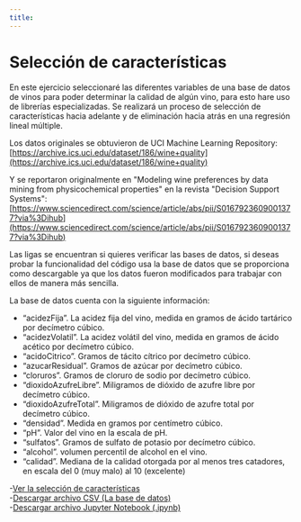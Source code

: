 ```yaml
---
title: 
---
```

# Selección de características 

En este ejercicio seleccionaré las diferentes variables de una base de datos de vinos para poder determinar la calidad de algún vino, para esto hare uso de librerías especializadas. Se realizará un proceso de selección de características hacia adelante y de eliminación hacia atrás en una regresión lineal múltiple.

Los datos originales se obtuvieron de UCI Machine Learning Repository:   
[https://archive.ics.uci.edu/dataset/186/wine+quality](https://archive.ics.uci.edu/dataset/186/wine+quality)

Y se reportaron originalmente en "Modeling wine preferences by data mining from physicochemical properties" en la revista "Decision Support Systems":  
[https://www.sciencedirect.com/science/article/abs/pii/S0167923609001377?via%3Dihub](https://www.sciencedirect.com/science/article/abs/pii/S0167923609001377?via%3Dihub)

Las ligas se encuentran si quieres verificar las bases de datos, si deseas probar la funcionalidad del código usa la base de datos que se proporciona como descargable ya que los datos fueron modificados para trabajar con ellos de manera más sencilla.

La base de datos cuenta con la siguiente información:  
  
* “acidezFija”. La acidez fija del vino, medida en gramos de ácido tartárico por decímetro
cúbico.  
* “acidezVolatil”. La acidez volátil del vino, medida en gramos de ácido acético por
decímetro cúbico.  
* “acidoCitrico”. Gramos de tácito cítrico por decímetro cúbico.  
* “azucarResidual”. Gramos de azúcar por decímetro cúbico.  
* “cloruros”. Gramos de cloruro de sodio por decímetro cúbico.  
* “dioxidoAzufreLibre”. Miligramos de dióxido de azufre libre por decímetro cúbico.  
* “dioxidoAzufreTotal”. Miligramos de dióxido de azufre total por decímetro cúbico.  
* “densidad”. Medida en gramos por centímetro cúbico.  
* “pH”. Valor del vino en la escala de pH.  
* “sulfatos”. Gramos de sulfato de potasio por decímetro cúbico.  
* “alcohol”. volumen percentil de alcohol en el vino.  
* “calidad”. Mediana de la calidad otorgada por al menos tres catadores, en escala del 0
(muy malo) al 10 (excelente)  

-[Ver la selección de características](SeleccionVariables.html)    
-[Descargar archivo CSV (La base de datos)](Datos1_4.csv)    
-[Descargar archivo Jupyter Notebook (.ipynb)](SeleccionVariables.ipynb)
